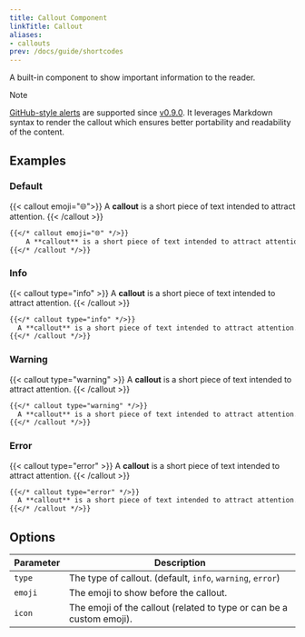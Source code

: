 ```yaml
---
title: Callout Component
linkTitle: Callout
aliases:
- callouts
prev: /docs/guide/shortcodes
---
```


A built-in component to show important information to the reader.

<!--more-->

> [!NOTE]
> [GitHub-style alerts](../../markdown#alerts) are supported since [v0.9.0](https://github.com/imfing/hextra/releases/tag/v0.9.0).
> It leverages Markdown syntax to render the callout which ensures better portability and readability of the content.

## Examples

### Default

{{< callout emoji="🌐">}}
  A **callout** is a short piece of text intended to attract attention.
{{< /callout >}}

```markdown
{{</* callout emoji="🌐" */>}}
    A **callout** is a short piece of text intended to attract attention.
{{</* /callout */>}}
```

### Info

{{< callout type="info" >}}
  A **callout** is a short piece of text intended to attract attention.
{{< /callout >}}

```markdown
{{</* callout type="info" */>}}
  A **callout** is a short piece of text intended to attract attention.
{{</* /callout */>}}
```

### Warning

{{< callout type="warning" >}}
  A **callout** is a short piece of text intended to attract attention.
{{< /callout >}}

```markdown
{{</* callout type="warning" */>}}
  A **callout** is a short piece of text intended to attract attention.
{{</* /callout */>}}
```

### Error

{{< callout type="error" >}}
  A **callout** is a short piece of text intended to attract attention.
{{< /callout >}}

```markdown
{{</* callout type="error" */>}}
  A **callout** is a short piece of text intended to attract attention.
{{</* /callout */>}}
```

## Options

| Parameter | Description                                                          |
|-----------|----------------------------------------------------------------------|
| `type`    | The type of callout. (default, `info`, `warning`, `error`)           |
| `emoji`   | The emoji to show before the callout.                                |
| `icon`    | The emoji of the callout (related to type or can be a custom emoji). |
